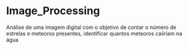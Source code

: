 # Image_Processing
Análise de uma imagem digital com o objetivo de contar o número de estrelas e meteoros presentes, identificar quantos meteoros caíiriam na água 
